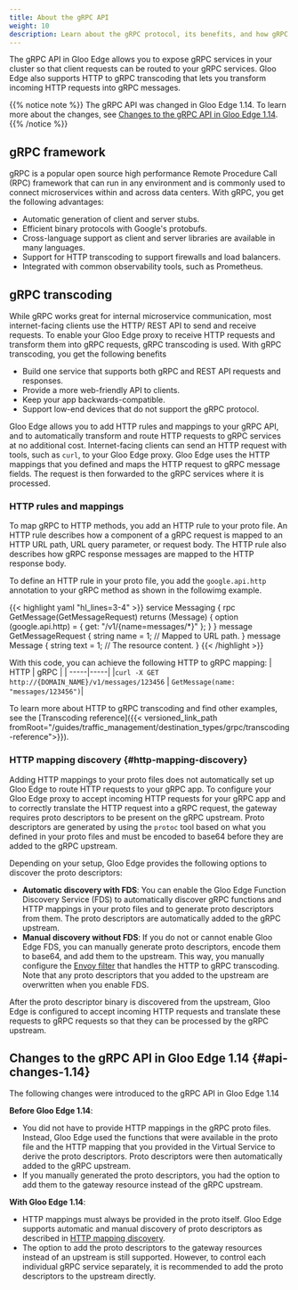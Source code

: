 ```yaml
---
title: About the gRPC API
weight: 10
description: Learn about the gRPC protocol, its benefits, and how gRPC transcoding works. 
---
```


The gRPC API in Gloo Edge allows you to expose gRPC services in your cluster so that client requests can be routed to your gRPC services. Gloo Edge also supports HTTP to gRPC transcoding that lets you transform incoming HTTP requests into gRPC messages. 

{{% notice note %}}
The gRPC API was changed in Gloo Edge 1.14. To learn more about the changes, see [Changes to the gRPC API in Gloo Edge 1.14](#api-changes-1.14). 
{{% /notice %}}

## gRPC framework

gRPC is a popular open source high performance Remote Procedure Call (RPC) framework that can run in any environment and is commonly used to connect microservices within and across data centers. With gRPC, you get the following advantages: 

* Automatic generation of client and server stubs.
* Efficient binary protocols with Google's protobufs.
* Cross-language support as client and server libraries are available in many languages.
* Support for HTTP transcoding to support firewalls and load balancers.
* Integrated with common observability tools, such as Prometheus.

## gRPC transcoding

While gRPC works great for internal microservice communication, most internet-facing clients use the HTTP/ REST API to send and receive requests. To enable your Gloo Edge proxy to receive HTTP requests and transform them into gRPC requests, gRPC transcoding is used. With gRPC transcoding, you get the following benefits

* Build one service that supports both gRPC and REST API requests and responses. 
* Provide a more web-friendly API to clients.
* Keep your app backwards-compatible. 
* Support low-end devices that do not support the gRPC protocol.

Gloo Edge allows you to add HTTP rules and mappings to your gRPC API, and to automatically transform and route HTTP requests to gRPC services at no additional cost. Internet-facing clients can send an HTTP request with tools, such as `curl`, to your Gloo Edge proxy. Gloo Edge uses the HTTP mappings that you defined and maps the HTTP request to gRPC message fields. The request is then forwarded to the gRPC services where it is processed. 

### HTTP rules and mappings

To map gRPC to HTTP methods, you add an HTTP rule to your proto file. An HTTP rule describes how a component of a gRPC request is mapped to an HTTP URL path, URL query parameter, or request body. The HTTP rule also describes how gRPC response messages are mapped to the HTTP response body. 

To define an HTTP rule in your proto file, you add the `google.api.http` annotation to your gRPC method as shown in the followimg example. 

{{< highlight yaml "hl_lines=3-4" >}}
     service Messaging {
       rpc GetMessage(GetMessageRequest) returns (Message) {
         option (google.api.http) = {
             get: "/v1/{name=messages/*}"
         };
       }
     }
     message GetMessageRequest {
       string name = 1; // Mapped to URL path.
     }
     message Message {
       string text = 1; // The resource content.
     }
{{< /highlight >}}

With this code, you can achieve the following HTTP to gRPC mapping: 
| HTTP | gRPC |
| -----|-----|
|`curl -X GET http://{DOMAIN_NAME}/v1/messages/123456`  | `GetMessage(name: "messages/123456")`|

To learn more about HTTP to gRPC transcoding and find other examples, see the [Transcoding reference]({{< versioned_link_path fromRoot="/guides/traffic_management/destination_types/grpc/transcoding-reference">}}). 

### HTTP mapping discovery {#http-mapping-discovery}

Adding HTTP mappings to your proto files does not automatically set up Gloo Edge to route HTTP requests to your gRPC app. To configure your Gloo Edge proxy to accept incoming HTTP requests for your gRPC app and to correctly translate the HTTP request into a gRPC request, the gateway requires proto descriptors to be present on the gRPC upstream. Proto descriptors are generated by using the `protoc` tool based on what you defined in your proto files and must be encoded to base64 before they are added to the gRPC upstream. 

Depending on your setup, Gloo Edge provides the following options to discover the proto descriptors: 

- **Automatic discovery with FDS**: You can enable the Gloo Edge Function Discovery Service (FDS) to automatically discover gRPC functions and HTTP mappings in your proto files and to generate proto descriptors from them. The proto descriptors are automatically added to the gRPC upstream. 
- **Manual discovery without FDS**: If you do not or cannot enable Gloo Edge FDS, you can manually generate proto descriptors, encode them to base64, and add them to the upstream. This way, you manually configure the [Envoy filter](https://www.envoyproxy.io/docs/envoy/latest/configuration/http/http_filters/grpc_json_transcoder_filter) that handles the HTTP to gRPC transcoding. Note that any proto descriptors that you added to the upstream are overwritten when you enable FDS. 

After the proto descriptor binary is discovered from the upstream, Gloo Edge is configured to accept incoming HTTP requests and translate these requests to gRPC requests so that they can be processed by the gRPC upstream. 

 
## Changes to the gRPC API in Gloo Edge 1.14 {#api-changes-1.14}
 
The following changes were introduced to the gRPC API in Gloo Edge 1.14

**Before Gloo Edge 1.14**: 
* You did not have to provide HTTP mappings in the gRPC proto files. Instead, Gloo Edge used the functions that were available in the proto file and the HTTP mapping that you provided in the Virtual Service to derive the proto descriptors. Proto descriptors were then automatically added to the gRPC upstream. 
* If you manually generated the proto descriptors, you had the option to add them to the gateway resource instead of the gRPC upstream. 

**With Gloo Edge 1.14**: 
* HTTP mappings must always be provided in the proto itself. Gloo Edge supports automatic and manual discovery of proto descriptors as described in [HTTP mapping discovery](#http-mapping-discovery). 
* The option to add the proto descriptors to the gateway resources instead of an upstream is still supported. However, to control each individual gRPC service separately, it is recommended to add the proto descriptors to the upstream directly. 













